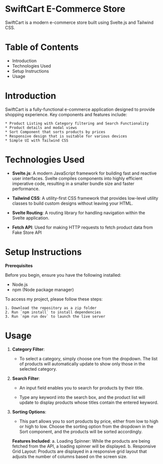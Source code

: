 # SwiftCart E-Commerce Store

SwiftCart is a modern e-commerce store built using Svelte.js and Tailwind CSS.

# Table of Contents

- Introduction
- Technologies Used
- Setup Instructions
- Usage

# Introduction

SwiftCart is a fully-functional e-commerce application designed to provide shopping experience. Key components and features include:

    * Product Listing with Category filtering and Search Functionality
    * Product details and modal views
    * Sort Component that sorts products by prices
    * Responsive design that is suitable for various devices
    * Simple UI with Tailwind CSS

# Technologies Used

- **Svelte.js**: A modern JavaScript framework for building fast and reactive user interfaces. Svelte compiles components into highly efficient imperative code, resulting in a smaller bundle size and faster performance.

- **Tailwind CSS**: A utility-first CSS framework that provides low-level utility classes to build custom designs without leaving your HTML.

- **Svelte Routing**: A routing library for handling navigation within the Svelte application.

- **Fetch API**: Used for making HTTP requests to fetch product data from Fake Store API

# Setup Instructions

**Prerequisites**

Before you begin, ensure you have the following installed:

- Node.js
- npm (Node package manager)

To access my project, please follow these steps:

    1. Download the repository as a zip folder
    2. Run `npm install` to install dependencies
    3. Run `npm run dev` to launch the live server

# Usage

1. **Category Filter**:

   - To select a category, simply choose one from the dropdown. The list of products will automatically update to show only those in the selected category.

2. **Search Filter**:

   - An input field enables you to search for products by their title.

   - Type any keyword into the search box, and the product list will update to display products whose titles contain the entered keyword.

3. **Sorting Options**:

   - This part allows you to sort products by price, either from low to high or high to low. Choose the sorting option from the dropdown in the Sort component, and the products will be sorted accordingly.

   **Features Included**:
   a. Loading Spinner: While the products are being fetched from the API, a loading spinner will be displayed.
   b. Responsive Grid Layout: Products are displayed in a responsive grid layout that adjusts the number of columns based on the screen size.
